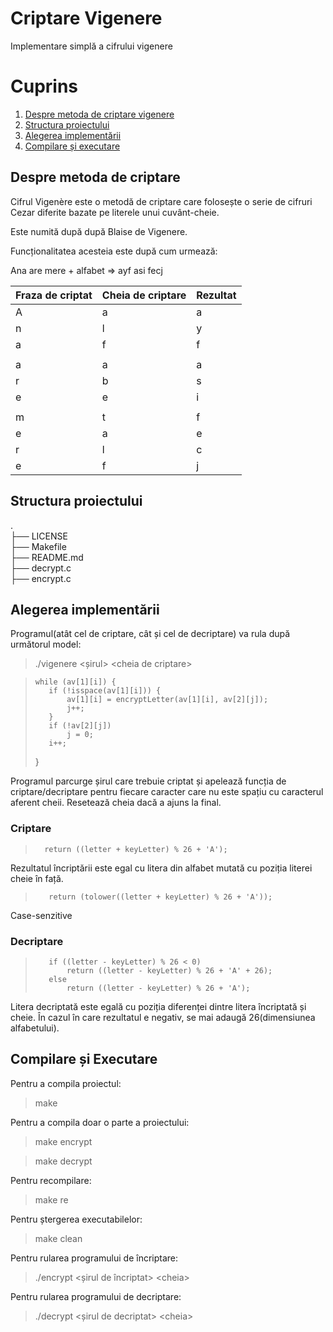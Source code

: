 # Criptare Vigenere

Implementare simplă a cifrului vigenere

# Cuprins

1. [Despre metoda de criptare vigenere](#despre-metoda-de-criptare)
2. [Structura proiectului](#structura-proiectului)
3. [Alegerea implementării](#alegerea-implementării)
4. [Compilare și executare](#compilare-și-executare)

## Despre metoda de criptare

Cifrul Vigenère este o metodă de criptare care folosește o serie de cifruri Cezar diferite bazate pe literele unui cuvânt-cheie.

Este numită după după Blaise de Vigenere.

Funcționalitatea acesteia este după cum urmează:

Ana are mere + alfabet => ayf asi fecj

|Fraza de criptat|Cheia de criptare|Rezultat|
|---|---|---|
|A|a|a|
|n|l|y|
|a|f|f|
| | ||
|a|a|a|
|r|b|s|
|e|e|i|
| | ||
|m|t|f|
|e|a|e|
|r|l|c|
|e|f|j|

## Structura proiectului

.\
├── LICENSE\
├── Makefile\
├── README.md\
├── decrypt.c\
├── encrypt.c

## Alegerea implementării

Programul(atât cel de criptare, cât și cel de decriptare) va rula după următorul model:

> ./vigenere <șirul> \<cheia de criptare>

>     while (av[1][i]) {
>        if (!isspace(av[1][i])) {
>            av[1][i] = encryptLetter(av[1][i], av[2][j]);
>            j++;
>        }
>        if (!av[2][j])
>            j = 0;
>        i++;
>    }

Programul parcurge șirul care trebuie criptat și apelează funcția de criptare/decriptare
pentru fiecare caracter care nu este spațiu cu caracterul aferent cheii. Resetează cheia
dacă a ajuns la final.

### Criptare

>       return ((letter + keyLetter) % 26 + 'A');

Rezultatul încriptării este egal cu litera din alfabet mutată cu poziția literei cheie în față.

>        return (tolower((letter + keyLetter) % 26 + 'A'));

Case-senzitive

### Decriptare

>        if ((letter - keyLetter) % 26 < 0)
>            return ((letter - keyLetter) % 26 + 'A' + 26);
>        else
>            return ((letter - keyLetter) % 26 + 'A');

Litera decriptată este egală cu poziția diferenței dintre litera încriptată și cheie.
În cazul în care rezultatul e negativ, se mai adaugă 26(dimensiunea alfabetului).

## Compilare și Executare

Pentru a compila proiectul:

> make

Pentru a compila doar o parte a proiectului:

> make encrypt

> make decrypt

Pentru recompilare:

> make re

Pentru ștergerea executabilelor:

> make clean

Pentru rularea programului de încriptare:

> ./encrypt <șirul de încriptat> \<cheia>

Pentru rularea programului de decriptare:

> ./decrypt <șirul de decriptat> \<cheia>
